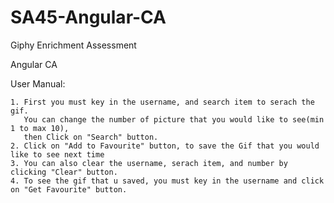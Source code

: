 # SA45-Angular-CA
Giphy Enrichment Assessment

Angular CA

User Manual:

    1. First you must key in the username, and search item to serach the gif.
       You can change the number of picture that you would like to see(min 1 to max 10), 
       then Click on "Search" button.
    2. Click on "Add to Favourite" button, to save the Gif that you would like to see next time
    3. You can also clear the username, serach item, and number by clicking "Clear" button.
    4. To see the gif that u saved, you must key in the username and click on "Get Favourite" button.

